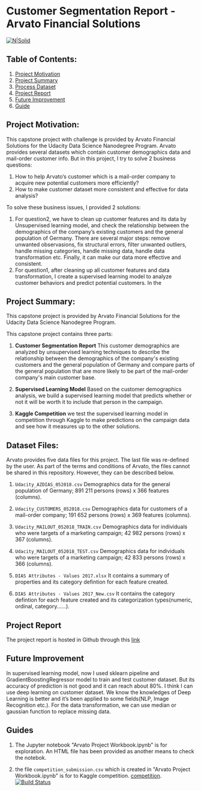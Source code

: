 # Customer Segmentation Report - Arvato Financial Solutions
[![N|Solid](https://cldup.com/dTxpPi9lDf.thumb.png)](https://nodesource.com/products/nsolid)

## Table of Contents:
1. [Project Motivation](#projectmotivation)
2. [Project Summary](#projectsummary)
3. [Process Dataset](#files)
4. [Project Report](#Projectreport)
5. [Future Improvement](#futureimprovement)
6. [Guide](#Guide)

## Project Motivation:
This capstone project with challenge is provided by Arvato Financial Solutions for the Udacity Data Science Nanodegree Program. Arvato provides several datasets which contain customer demographics data and mail-order customer info. But in this project, I try to solve 2 business questions:
1. How to help Arvato‘s customer which is a mail-order company to acquire new potential customers more efficiently?
2. How to make customer dataset more consistent and effective for data analysis?

To solve these business issues, I provided 2 solutions:  
1. For question2, we have to clean up customer features and its data by Unsupervised learning model, and check the relationship between the demographics of the company’s existing customers and the general population of Germany. There are several major steps: remove unwanted observasions, fix structural errors, filter unwanted outliers, handle missing categories, handle missing data, handle data transformation etc. Finally, it can make our data more effective and consistent. 
2. For question1, after cleaning up all customer features and data transformation, I create a supervised learning model to analyze customer behaviors and predict potential customers. In the  

## Project Summary:
This capstone project is provided by Arvato Financial Solutions for the Udacity Data Science Nanodegree Program. 

This capstone project contains three parts:

1. **Customer Segmentation Report**
This customer demographics are analyzed by unsupervised learning techniques to describe the relationship between the demographics of the company's existing customers and the general population of Germany and compare parts of the general population that are more likely to be part of the mail-order company's main customer base. 

2. **Supervised Learning Model** 
Based on the customer demographics analysis, we build a supervised learning model that predicts whether or not it will be worth it to include that person in the campaign.

3. **Kaggle Competition**
we test the supervised learning model in competition through Kaggle to make predictions on the campaign data and see how it measures up to the other solutions.

## Dataset Files: 

Arvato provides five data files for this project. The last file was re-defined by the user. As part of the terms and conditions of Arvato, the files cannot be shared in this repository. However, they can be described below.

1. `Udacity_AZDIAS_052018.csv` 
Demographics data for the general population of Germany; 891 211 persons (rows) x 366 features (columns).

2. `Udacity_CUSTOMERS_052018.csv` 
Demographics data for customers of a mail-order company; 191 652 persons (rows) x 369 features (columns).

3. `Udacity_MAILOUT_052018_TRAIN.csv` 
Demographics data for individuals who were targets of a marketing campaign; 42 982 persons (rows) x 367 (columns).

4. `Udacity_MAILOUT_052018_TEST.csv`
Demographics data for individuals who were targets of a marketing campaign; 42 833 persons (rows) x 366 (columns).

5. `DIAS Attributes - Values 2017.xlsx` 
It contains a summary of properties and its category defintion for each feature created.

6. `DIAS Attributes - Values 2017_New.csv` 
It contains the category defintion for each feature created and its categorization types(numeric, ordinal, category......).
 
## Project Report
The project report is hosted in Github through this [link](https://github.com/JerrySmithLu/Capstone/blob/master/Arvato%20Project%20Report.pdf) 

## Future Improvement
In supervised learning model, now I used sklearn pipeline and GradientBoostingRegressor model to train and test customer dataset. But its accuracy of prediction is not good and it can reach about 80%. I think I can use deep learning on customer dataset. We know the knowledges of Deep Learning is better and it’s been applied to some fields(NLP, Image Recognition etc.). For the data transformation, we can use median or gaussian function to replace missing data.  
## Guides

1. The Jupyter notebook "Arvato Project Workbook.ipynb" is for exploration. An HTML file has been provided as another means to check the notebok.

3. the file `competition_submission.csv` which is created in "Arvato Project Workbook.ipynb" is for to Kaggle competition. [competition](https://www.kaggle.com/c/udacity-arvato-identify-customers).
[![Build Status](https://travis-ci.org/joemccann/dillinger.svg?branch=master)](https://travis-ci.org/joemccann/dillinger)

